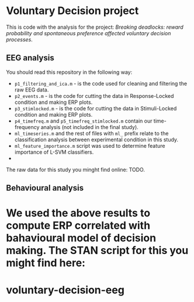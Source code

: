 # Voluntary Decision project

This is code with the analysis for the project: *Breaking deadlocks: reward probability and spontaneous preference affected voluntary decision processes*.

## EEG analysis

You should read this repository in the following way:

- `p1_filtering_and_ica.m` - is the code used for cleaning and filtering the raw EEG data.
- `p2_events.m` - is the code for cutting the data in Response-Locked condition and making ERP plots.
- `p3_stimlocked.m` - is the code for cutting the data in Stimuli-Locked condition and making ERP plots.
- `p4_timefreq.m` and `p5_timefreq_stimlocked.m` contain our time-frequency analysis (not included in the final study).
- `ml_timeseries.m` and the rest of files with `ml_` prefix relate to the classification analysis between experimental condition in this study.
- `ml_feature_importance.m` script was used to determine feature importance of L-SVM classifiers.
- 

The raw data for this study you minght find online: TODO.

## Behavioural analysis

We used the above results to compute ERP correlated with bahavioural model of decision making. The STAN script for this you might find here:
=======
# voluntary-decision-eeg
